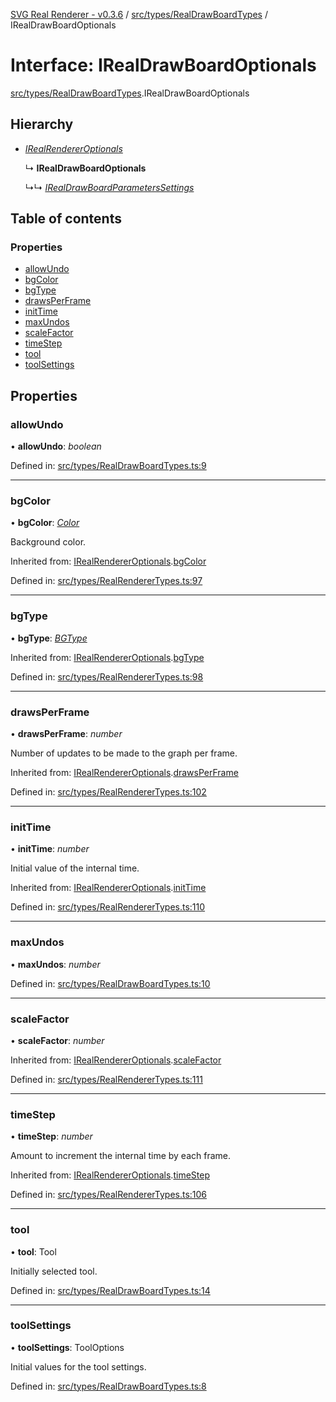 [SVG Real Renderer - v0.3.6](../docs.md) / [src/types/RealDrawBoardTypes](../modules/src_types_realdrawboardtypes.md) / IRealDrawBoardOptionals

# Interface: IRealDrawBoardOptionals

[src/types/RealDrawBoardTypes](../modules/src_types_realdrawboardtypes.md).IRealDrawBoardOptionals

## Hierarchy

* [*IRealRendererOptionals*](src_types_realrenderertypes.irealrendereroptionals.md)

  ↳ **IRealDrawBoardOptionals**

  ↳↳ [*IRealDrawBoardParametersSettings*](src_types_realdrawboardtypes.irealdrawboardparameterssettings.md)

## Table of contents

### Properties

- [allowUndo](src_types_realdrawboardtypes.irealdrawboardoptionals.md#allowundo)
- [bgColor](src_types_realdrawboardtypes.irealdrawboardoptionals.md#bgcolor)
- [bgType](src_types_realdrawboardtypes.irealdrawboardoptionals.md#bgtype)
- [drawsPerFrame](src_types_realdrawboardtypes.irealdrawboardoptionals.md#drawsperframe)
- [initTime](src_types_realdrawboardtypes.irealdrawboardoptionals.md#inittime)
- [maxUndos](src_types_realdrawboardtypes.irealdrawboardoptionals.md#maxundos)
- [scaleFactor](src_types_realdrawboardtypes.irealdrawboardoptionals.md#scalefactor)
- [timeStep](src_types_realdrawboardtypes.irealdrawboardoptionals.md#timestep)
- [tool](src_types_realdrawboardtypes.irealdrawboardoptionals.md#tool)
- [toolSettings](src_types_realdrawboardtypes.irealdrawboardoptionals.md#toolsettings)

## Properties

### allowUndo

• **allowUndo**: *boolean*

Defined in: [src/types/RealDrawBoardTypes.ts:9](https://github.com/HarshKhandeparkar/svg-real-renderer/blob/83d7428/src/types/RealDrawBoardTypes.ts#L9)

___

### bgColor

• **bgColor**: [*Color*](../modules/src_types_realrenderertypes.md#color)

Background color.

Inherited from: [IRealRendererOptionals](src_types_realrenderertypes.irealrendereroptionals.md).[bgColor](src_types_realrenderertypes.irealrendereroptionals.md#bgcolor)

Defined in: [src/types/RealRendererTypes.ts:97](https://github.com/HarshKhandeparkar/svg-real-renderer/blob/83d7428/src/types/RealRendererTypes.ts#L97)

___

### bgType

• **bgType**: [*BGType*](../modules/src_types_realrenderertypes.md#bgtype)

Inherited from: [IRealRendererOptionals](src_types_realrenderertypes.irealrendereroptionals.md).[bgType](src_types_realrenderertypes.irealrendereroptionals.md#bgtype)

Defined in: [src/types/RealRendererTypes.ts:98](https://github.com/HarshKhandeparkar/svg-real-renderer/blob/83d7428/src/types/RealRendererTypes.ts#L98)

___

### drawsPerFrame

• **drawsPerFrame**: *number*

Number of updates to be made to the graph per frame.

Inherited from: [IRealRendererOptionals](src_types_realrenderertypes.irealrendereroptionals.md).[drawsPerFrame](src_types_realrenderertypes.irealrendereroptionals.md#drawsperframe)

Defined in: [src/types/RealRendererTypes.ts:102](https://github.com/HarshKhandeparkar/svg-real-renderer/blob/83d7428/src/types/RealRendererTypes.ts#L102)

___

### initTime

• **initTime**: *number*

Initial value of the internal time.

Inherited from: [IRealRendererOptionals](src_types_realrenderertypes.irealrendereroptionals.md).[initTime](src_types_realrenderertypes.irealrendereroptionals.md#inittime)

Defined in: [src/types/RealRendererTypes.ts:110](https://github.com/HarshKhandeparkar/svg-real-renderer/blob/83d7428/src/types/RealRendererTypes.ts#L110)

___

### maxUndos

• **maxUndos**: *number*

Defined in: [src/types/RealDrawBoardTypes.ts:10](https://github.com/HarshKhandeparkar/svg-real-renderer/blob/83d7428/src/types/RealDrawBoardTypes.ts#L10)

___

### scaleFactor

• **scaleFactor**: *number*

Inherited from: [IRealRendererOptionals](src_types_realrenderertypes.irealrendereroptionals.md).[scaleFactor](src_types_realrenderertypes.irealrendereroptionals.md#scalefactor)

Defined in: [src/types/RealRendererTypes.ts:111](https://github.com/HarshKhandeparkar/svg-real-renderer/blob/83d7428/src/types/RealRendererTypes.ts#L111)

___

### timeStep

• **timeStep**: *number*

Amount to increment the internal time by each frame.

Inherited from: [IRealRendererOptionals](src_types_realrenderertypes.irealrendereroptionals.md).[timeStep](src_types_realrenderertypes.irealrendereroptionals.md#timestep)

Defined in: [src/types/RealRendererTypes.ts:106](https://github.com/HarshKhandeparkar/svg-real-renderer/blob/83d7428/src/types/RealRendererTypes.ts#L106)

___

### tool

• **tool**: Tool

Initially selected tool.

Defined in: [src/types/RealDrawBoardTypes.ts:14](https://github.com/HarshKhandeparkar/svg-real-renderer/blob/83d7428/src/types/RealDrawBoardTypes.ts#L14)

___

### toolSettings

• **toolSettings**: ToolOptions

Initial values for the tool settings.

Defined in: [src/types/RealDrawBoardTypes.ts:8](https://github.com/HarshKhandeparkar/svg-real-renderer/blob/83d7428/src/types/RealDrawBoardTypes.ts#L8)
